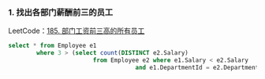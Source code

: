 ### 1. 找出各部门薪酬前三的员工

LeetCode：[185. 部门工资前三高的所有员工](https://leetcode-cn.com/problems/department-top-three-salaries/)

```sql
select * from Employee e1 
		where 3 > (select count(DISTINCT e2.Salary) 
                		from Employee e2 where e1.Salary < e2.Salary 
               						and e1.DepartmentId = e2.DepartmentId)
```



